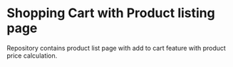 # Shopping Cart with Product listing page
Repository contains product list page with add to cart feature with product price calculation.
